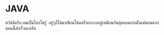 # JAVA
สวัสดีครับ ผมเป็นใครไม่รู ้
อยู่ๆก็ได้มาเขียนโค้ดครั้งแรกงงอยู่เหมือนกันสุดยอดเอ๋อตั้งแต่ตอนแรก
ตอนนี้สำเร็จละครับ
